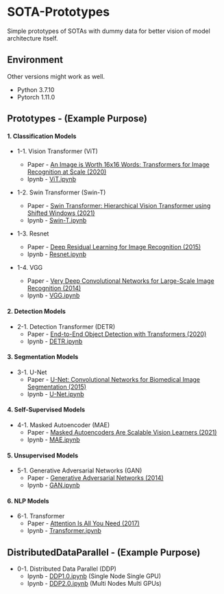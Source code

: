 # SOTA-Prototypes

Simple prototypes of SOTAs with dummy data for better vision of model architecture itself.

## Environment
Other versions might work as well.
- Python 3.7.10
- Pytorch 1.11.0

## Prototypes - (Example Purpose)

#### 1. Classification Models

- 1-1. Vision Transformer (ViT)
  - Paper - [An Image is Worth 16x16 Words: Transformers for Image Recognition at Scale (2020)](https://arxiv.org/pdf/2010.11929)
  - Ipynb - [ViT.ipynb](1-1.ViT/ViT.ipynb)

- 1-2. Swin Transformer (Swin-T)
  - Paper - [Swin Transformer: Hierarchical Vision Transformer using Shifted Windows (2021)](https://arxiv.org/pdf/2103.14030)
  - Ipynb - [Swin-T.ipynb](1-2.Swin-T/Swin-T.ipynb)

- 1-3. Resnet
  - Paper - [Deep Residual Learning for Image Recognition (2015)](https://arxiv.org/pdf/1512.03385)
  - Ipynb - [Resnet.ipynb](1-3.Resnet/Resnet.ipynb)

- 1-4. VGG
  - Paper - [Very Deep Convolutional Networks for Large-Scale Image Recognition (2014)](https://arxiv.org/pdf/1409.1556)
  - Ipynb - [VGG.ipynb](1-4.VGG/VGG.ipynb)


#### 2. Detection Models

- 2-1. Detection Transformer (DETR)
  - Paper - [End-to-End Object Detection with Transformers (2020)](https://arxiv.org/pdf/2005.12872)
  - Ipynb - [DETR.ipynb](2-1.DETR/DETR.ipynb)


#### 3. Segmentation Models

- 3-1. U-Net
  - Paper - [U-Net: Convolutional Networks for Biomedical Image Segmentation (2015)](https://arxiv.org/pdf/1505.04597)
  - Ipynb - [U-Net.ipynb](3-1.U-Net/U-Net.ipynb)


#### 4. Self-Supervised Models

- 4-1. Masked Autoencoder (MAE)
  - Paper - [Masked Autoencoders Are Scalable Vision Learners (2021)](https://arxiv.org/pdf/2111.06377)
  - Ipynb - [MAE.ipynb](4-1.MAE/MAE.ipynb)


#### 5. Unsupervised Models

- 5-1. Generative Adversarial Networks (GAN)
  - Paper - [Generative Adversarial Networks (2014)](https://arxiv.org/pdf/1406.2661)
  - Ipynb - [GAN.ipynb](5-1.GAN/GAN.ipynb)


#### 6. NLP Models

- 6-1. Transformer
  - Paper - [Attention Is All You Need (2017)](https://arxiv.org/pdf/1706.03762)
  - Ipynb - [Transformer.ipynb](6-1.Transformer/Transformer.ipynb)
  
  
## DistributedDataParallel - (Example Purpose)

- 0-1. Distributed Data Parallel (DDP)
  - Ipynb - [DDP1.0.ipynb](0-1.DDP/DDP1.0.ipynb) (Single Node Single GPU)
  - Ipynb - [DDP2.0.ipynb](0-1.DDP/DDP2.0.ipynb) (Multi Nodes Multi GPUs)
  
